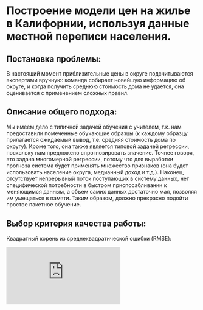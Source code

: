 # Построение модели цен на жилье в Калифорнии, используя данные местной переписи населения.
## Постановка проблемы:
В настоящий момент приблизительные цены в округе подсчитываются экспертами вручную: команда собирает новейшую информацию об округе, и когда получить среднюю стоимость дома не удается, она оценивается с применением сложных правил.
## Описание общего подхода:
Мы имеем дело с типичной задачей обучения с учителем, т.к. нам предоставили помеченные обучающие образцы (к каждому образцу прилагается ожидаемый вывод, т.е. средняя стоимость дома по округу). Кроме того, она также является типовой задачей регрессии, поскольку нам предложено спрогнозировать значение. Точнее говоря, это задача многомерной регрессии, потому что для выработки прогноза система будет применять множество признаков (она будет использовать население округа, медианный доход и т.д.). Наконец, отсутствует непрерывный поток поступающих в систему данных, нет специфической потребности в быстром приспосабливании к меняющимся данным, а объем самих данных достаточно мал, позволяя им умещаться в памяти. Таким образом, должно прекрасно подойти простое пакетное обучение.
## Выбор критерия качества работы:

Квадратный корень из среднеквадратической ошибки (RMSE):

![equation](https://latex.codecogs.com/gif.latex?%24%24RMSE%28X%2C%20h%29%20%3D%20%5Csqrt%7B%5Cfrac%7B1%7D%7Bm%7D%5Csum%5Climits_%7Bi%3D1%7D%5Em%28h%28x%5E%7B%28i%29%29%7D%29-y%5E%7B%28i%29%7D%29%5E2%7D)

